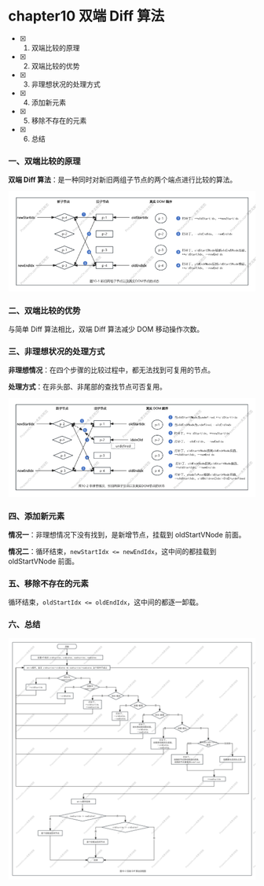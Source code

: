 # chapter10 双端 Diff 算法

- [x] 1. 双端比较的原理
- [x] 2. 双端比较的优势
- [x] 3. 非理想状况的处理方式
- [x] 4. 添加新元素
- [x] 5. 移除不存在的元素
- [x] 6. 总结

### 一、双端比较的原理

**双端 Diff 算法**：是一种同时对新旧两组子节点的两个端点进行比较的算法。

![图10-1 新旧两组子节点以及真实DOM节点的状态](../../imgs/chapter10/10-1.png)

### 二、双端比较的优势

与简单 Diff 算法相比，双端 Diff 算法减少 DOM 移动操作次数。

### 三、非理想状况的处理方式

**非理想情况**：在四个步骤的比较过程中，都无法找到可复用的节点。

**处理方式**：在非头部、非尾部的查找节点可否复用。

![图10-2 非理想情况，新旧两组子节点以及真实DOM节点的状态](../../imgs/chapter10/10-2.png)

### 四、添加新元素

**情况一**：非理想情况下没有找到，是新增节点，挂载到 oldStartVNode 前面。

**情况二**：循环结束，`newStartIdx <= newEndIdx`，这中间的都挂载到 oldStartVNode 前面。

### 五、移除不存在的元素

循环结束，`oldStartIdx <= oldEndIdx`，这中间的都逐一卸载。

### 六、总结

![图10-3 双端 Diff 算法流程图](../../imgs/chapter10/10-3.png)
